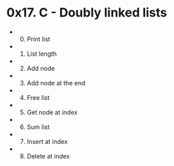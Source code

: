 # 0x17. C - Doubly linked lists

- 0. Print list
- 1. List length
- 2. Add node
- 3. Add node at the end
- 4. Free list
- 5. Get node at index
- 6. Sum list
- 7. Insert at index
- 8. Delete at index 